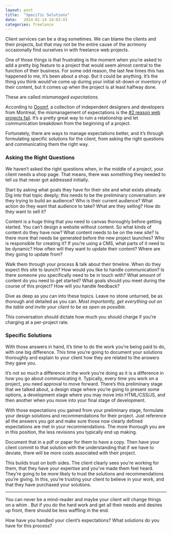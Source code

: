 ```yaml
---
layout: post
title:  "Specific Solutions"
date:   2014-01-14 14:03:43
categories: freelance
---
```


Client services can be a drag sometimes. We can blame the clients and their projects, but that may not be the entire cause of the acrimony occasionally find ourselves in with freelance web projects.

One of those things is that frustrating is the moment when you’re asked to add a pretty big feature to a project that would seem almost central to the function of their business. For some odd reason, the last few times this has happened to me, it’s been about a shop. But it could be anything. It’s the thing you think would’ve come up during your initial sit-down or inventory of their content, but it comes up when the project is at least halfway done.

These are called _mismanaged expectations_.

According to [Ooomf](https://ooomf.com/), a collection of independent designers and developers from Montreal, the mismanagement of expectations is the [#2 reason web projects fail](https://ooomf.com/blog/post45271740941why-projects-fail/). It’s a pretty great way to ruin a relationship and let communication breakdown from the beginning of a project.

Fortunately, there are ways to manage expectations better, and it’s through formulating specific solutions for the client, from asking the right questions and communicating them the right way.

### Asking the Right Questions

We haven’t asked the right questions when, in the middle of a project, your client needs a shop page. That means, there was something they needed to tell us that never got addressed initially.

Start by asking what goals they have for their site and what exists already. Dig into that topic deeply; this needs to be the preliminary conversation: are they trying to build an audience? Who is their current audience? What action do they want that audience to take? What are they selling? How do they want to sell it?

Content is a huge thing that you need to canvas thoroughly before getting started. You can’t design a website without content. So what kinds of content do they have now? What content needs to be on the new site? Is there more that needs be generated before the new project launches? Who is responsible for creating it? If you’re using a CMS, what parts of it need to be dynamic? How often will they want to update their content? Where are they going to update from?

Walk them through your process &amp; talk about their timeline. When do they expect this site to launch? How would you like to handle communication? Is there someone you specifically need to be in touch with? What amount of content do you need to get started? What goals should you meet during the course of this project? How will you handle feedback?

Dive as deep as you can into these topics. Leave no stone unturned, be as thorough and detailed as you can. _Most importantly, get everything out on the table and invite your client to be as open as possible._

This conversation should dictate how much you should charge if you’re charging at a per-project rate.

### Specific Solutions

With those answers in hand, it’s time to do the work you’re being paid to do, with one big difference. This time you’re going to document your solutions thoroughly and explain to your client how they are related to the answers they gave you.

It’s not so much a difference in the work you’re doing as it is a difference in how you go about communicating it. Typically, every time you work on a project, you need approval to move forward. There’s this preliminary stage that we talked about, a design stage where you’re going to present some options, a development stage where you may move into HTML/CSS/JS, and then another when you move into your final stage of development.

With those expectations you gained from your preliminary stage, formulate your design solutions and recommendations for their project. Just reference all the answers you got and make sure those now clearly defined expectations are met in your recommendations. The more thorough you are in this position, the less revisions you typically end up making.

Document that in a pdf or paper for them to have a copy. Then have your client commit to that solution with the understanding that if we have to deviate, there will be more costs associated with their project.

This builds trust on both sides. The client clearly sees you’re working for them, that they have your expertise and you’ve made them feel heard. They’re going to be more likely to trust the solutions and recommendations you’re giving. In this, you’re trusting your client to believe in your work, and that they have purchased your solutions.

* * *

You can never be a mind-reader and maybe your client will change things on a whim . But if you do the hard work and get all their needs and desires up front, there should be less waffling in the end.

How have you handled your client’s expectations? What solutions do you have for this process?
